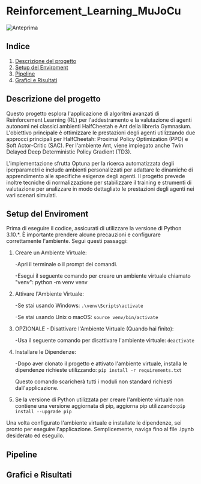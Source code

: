 # Reinforcement_Learning_MuJoCu

![Anteprima](videos/halfcheetah.gif)


## Indice 
1. [Descrizione del progetto](#descrizione-del-progetto)
2. [Setup del Enviroment](#setup-del-enviroment)
3. [Pipeline](#pipeline)
4. [Grafici e Risultati](#grafici-e-risultati)

## Descrizione del progetto
Questo progetto esplora l'applicazione di algoritmi avanzati di Reinforcement Learning (RL) per l'addestramento e la valutazione di agenti autonomi nei classici ambienti HalfCheetah e Ant della libreria Gymnasium. L'obiettivo principale è ottimizzare le prestazioni degli agenti utilizzando due approcci principali per HalfCheetah: Proximal Policy Optimization (PPO) e Soft Actor-Critic (SAC). Per l'ambiente Ant, viene impiegato anche Twin Delayed Deep Deterministic Policy Gradient (TD3).

L'implementazione sfrutta Optuna per la ricerca automatizzata degli iperparametri e include ambienti personalizzati per adattare le dinamiche di apprendimento alle specifiche esigenze degli agenti. Il progetto prevede inoltre tecniche di normalizzazione per stabilizzare il training e strumenti di valutazione per analizzare in modo dettagliato le prestazioni degli agenti nei vari scenari simulati.

## Setup del Enviroment
Prima di eseguire il codice, assicurati di utilizzare la versione di Python 3.10.*. È importante prendere alcune precauzioni e configurare correttamente l'ambiente. Segui questi passaggi:

1. Creare un Ambiente Virtuale:

    -Apri il terminale o il prompt dei comandi.

    -Esegui il seguente comando per creare un ambiente virtuale chiamato "venv": python -m venv venv

2. Attivare l'Ambiente Virtuale:

    -Se stai usando Windows: `.\venv\Scripts\activate`

    -Se stai usando Unix o macOS: `source venv/bin/activate`

3. OPZIONALE - Disattivare l'Ambiente Virtuale (Quando hai finito):

    -Usa il seguente comando per disattivare l'ambiente virtuale: `deactivate`

4. Installare le Dipendenze:

    -Dopo aver clonato il progetto e attivato l'ambiente virtuale, installa le dipendenze richieste utilizzando: `pip install -r requirements.txt`
    
    Questo comando scaricherà tutti i moduli non standard richiesti dall'applicazione.

5. Se la versione di Python utilizzata per creare l'ambiente virtuale non contiene una versione aggiornata di pip, aggiorna pip utilizzando:`pip install --upgrade pip`

Una volta configurato l'ambiente virtuale e installate le dipendenze, sei pronto per eseguire l'applicazione. Semplicemente, naviga fino al file .ipynb desiderato ed eseguilo.

## Pipeline

## Grafici e Risultati